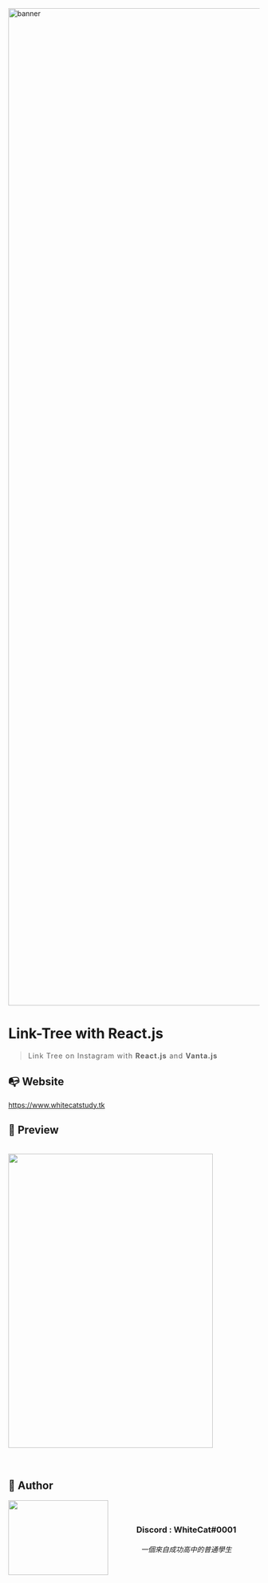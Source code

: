 <img width="2000" align="center" alt="banner" src="https://media.discordapp.net/attachments/418758998175776778/999734845511045200/Link_Tree.png?width=1919&height=640">  


<h1 align=start >Link-Tree with React.js</h1>
<div align=start style="letter-spacing: 1px">

>  Link Tree on Instagram with **React.js** and **Vanta.js**
</div>  

## 📭 Website

<a style="font-size: 20px; letter-spacing: 1px;" href="https://www.whitecatstudy.tk">https://www.whitecatstudy.tk</a>

## 📁 Preview
<br>
<img src="https://media.discordapp.net/attachments/418758998175776778/999731333750329364/unknown.png?width=628&height=903" width="410" height="590">
<br>
<br>
<br>

## 📮 Author
<img width="200" height="150" align="left" style="float: left; margin: 0 10px 0 0;" alt="" src="https://media.discordapp.net/attachments/418758998175776778/936241615188672552/56942_ccexpress.png">  
<h3> &nbsp
<h3 align=center>Discord : WhiteCat#0001</h3>
<h6 align=center>一個來自成功高中的普通學生</h3>
